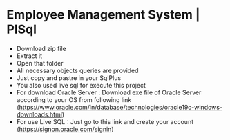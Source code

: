 # Employee Management System | PlSql

- Download zip file
- Extract it
- Open that folder
- All necessary objects queries are provided
- Just copy and pastre in your SqlPlus
- You also used live sql for execute this project
- For download Oracle Server :
Download exe file of Oracle Server according to your OS from following link (https://www.oracle.com/in/database/technologies/oracle19c-windows-downloads.html)
- For use Live SQL :
Just go to this link and create your account (https://signon.oracle.com/signin)
